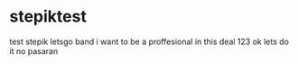 # stepiktest
test stepik
letsgo band
i want to be a proffesional in this deal
123
ok lets do it no pasaran
